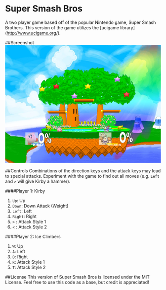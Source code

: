 # Super Smash Bros
A two player game based off of the popular Nintendo game, Super Smash Brothers. This version of the game utilizes the [ucigame library] (http://www.ucigame.org/). 


##Screenshot
![alt text](ScreenDemo.jpg)


##Controls
Combinations of the direction keys and the attack keys may lead to special attacks. Experiment with the game to find out all moves (e.g. `Left` and `>` will give Kirby a hammer).

####Player 1: Kirby
1. `Up`: Up
2. `Down`: Down Attack (Weight)
3. `Left`: Left
4. `Right`: Right
5. `>` : Attack Style 1
6. `<` : Attack Style 2

####Player 2: Ice Climbers
1. `W`: Up
3. `A`: Left
4. `D`: Right
5. `R`: Attack Style 1
6. `T`: Attack Style 2


##License
This version of Super Smash Bros is licensed under the MIT License. Feel free to use this code as a base, but credit is appreciated!